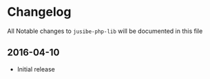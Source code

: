# Changelog

All Notable changes to `jusibe-php-lib` will be documented in this file

## 2016-04-10
- Initial release